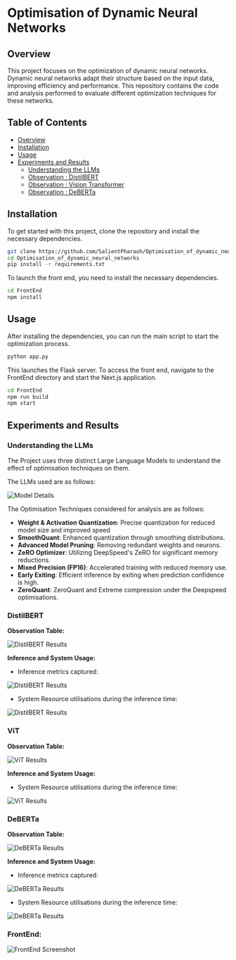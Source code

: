 # Optimisation of Dynamic Neural Networks

## Overview

This project focuses on the optimization of dynamic neural networks. Dynamic neural networks adapt their structure based on the input data, improving efficiency and performance. This repository contains the code and analysis performed to evaluate different optimization techniques for these networks.

## Table of Contents

- [Overview](#overview)
- [Installation](#installation)
- [Usage](#usage)
- [Experiments and Results](#experiments-and-results)
  - [Understanding the LLMs](#understanding-the-llms)
  - [Observation : DistilBERT](#DistilBERT)
  - [Observation : Vision Transformer](#ViT)
  - [Observation : DeBERTa](#DeBERTa)

## Installation

To get started with this project, clone the repository and install the necessary dependencies.

```bash
git clone https://github.com/SalientPharaoh/Optimisation_of_dynamic_neural_networks.git
cd Optimisation_of_dynamic_neural_networks
pip install -r requirements.txt
```
To launch the front end, you need to install the necessary dependencies.

```bash
cd FrontEnd
npm install
```

## Usage

After installing the dependencies, you can run the main script to start the optimization process.

```bash
python app.py
```

This launches the Flask server.
To access the front end, navigate to the FrontEnd directory and start the Next.js application.

```bash
cd FrontEnd
npm run build
npm start
```

## Experiments and Results

### Understanding the LLMs 

The Project uses three distinct Large Language Models to understand the effect of optimisation techniques on them.

The LLMs used are as follows:

![Model Details](public/model_details.png)


The Optimisation Techniques considered for analysis are as follows:
- **Weight & Activation Quantization**: Precise quantization for reduced model size and improved speed
- **SmoothQuant**: Enhanced quantization through smoothing distributions.
- **Advanced Model Pruning**: Removing redundant weights and neurons.
- **ZeRO Optimizer**: Utilizing DeepSpeed's ZeRO for significant memory reductions.
- **Mixed Precision (FP16)**: Accelerated training with reduced memory use.
- **Early Exiting**: Efficient inference by exiting when prediction confidence is high.
- **ZeroQuant**: ZeroQuant and Extreme compression under the Deepspeed optimisations.


### DistilBERT 

**Observation Table:**

![DistilBERT Results](public/DistillBERT_analysis.png)

**Inference and System Usage:**

- Inference metrics captured:

![DistilBERT Results](public/DistillBert_Inference_graph.png)

- System Resource utilisations during the inference time:

![DistilBERT Results](public/DistillBert_System_Usage.png)


### ViT 

**Observation Table:**

![ViT Results](public/ViT_analysis.png)

**Inference and System Usage:**

- System Resource utilisations during the inference time:

![ViT Results](public/ViT_Metrics.png)


### DeBERTa 

**Observation Table:**

![DeBERTa Results](public/Deberta_analysis.png)

**Inference and System Usage:**

- Inference metrics captured:

![DeBERTa Results](public/DeBerta_inference.png)

- System Resource utilisations during the inference time:

![DeBERTa Results](public/Deberta_system.png)


### FrontEnd:
![FrontEnd Screenshot](public/Frontend_look.png)

